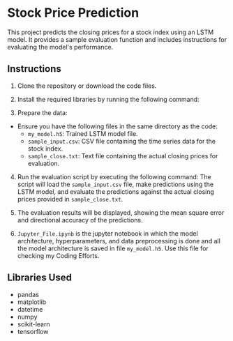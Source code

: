 # Stock Price Prediction

This project predicts the closing prices for a stock index using an LSTM model. It provides a sample evaluation function and includes instructions for evaluating the model's performance.

## Instructions

1. Clone the repository or download the code files.

2. Install the required libraries by running the following command:

3. Prepare the data:
- Ensure you have the following files in the same directory as the code:
  - `my_model.h5`: Trained LSTM model file.
  - `sample_input.csv`: CSV file containing the time series data for the stock index.
  - `sample_close.txt`: Text file containing the actual closing prices for evaluation.

4. Run the evaluation script by executing the following command:
The script will load the `sample_input.csv` file, make predictions using the LSTM model, and evaluate the predictions against the actual closing prices provided in `sample_close.txt`.

5. The evaluation results will be displayed, showing the mean square error and directional accuracy of the predictions.

6. `Jupyter_File.ipynb` is the jupyter notebook in which the model architecture, hyperparameters, and data preprocessing is done and all the model architecture is saved in file `my_model.h5`. Use this file for checking my Coding Efforts.

## Libraries Used

- pandas
- matplotlib
- datetime
- numpy
- scikit-learn
- tensorflow